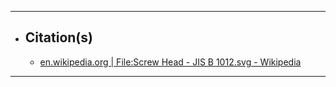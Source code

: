 ***

- ## Citation(s)
  - [en.wikipedia.org | File:Screw Head - JIS B 1012.svg - Wikipedia](https://en.wikipedia.org/wiki/File:Screw_Head_-_JIS_B_1012.svg)

***